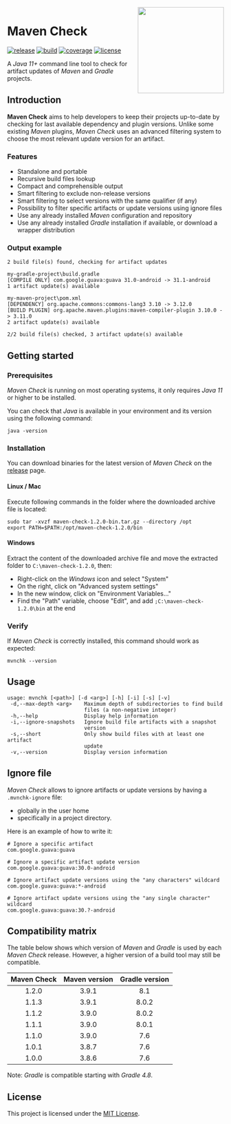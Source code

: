 <image src="logo.png" align="right" width="200"/>

# Maven Check
[![release](https://img.shields.io/github/v/release/AlexisJehan/MavenCheck?display_name=tag)](https://github.com/AlexisJehan/MavenCheck/releases/latest)
[![build](https://img.shields.io/github/actions/workflow/status/AlexisJehan/MavenCheck/ci.yml?branch=main)](https://github.com/AlexisJehan/MavenCheck/actions/workflows/ci.yml)
[![coverage](https://img.shields.io/codecov/c/github/AlexisJehan/MavenCheck)](https://codecov.io/gh/AlexisJehan/MavenCheck)
[![license](https://img.shields.io/github/license/AlexisJehan/MavenCheck)](LICENSE.txt)

A _Java 11+_ command line tool to check for artifact updates of _Maven_ and _Gradle_ projects.

## Introduction
**Maven Check** aims to help developers to keep their projects up-to-date by checking for last available dependency and
plugin versions. Unlike some existing _Maven_ plugins, _Maven Check_ uses an advanced filtering system to choose the
most relevant update version for an artifact.

### Features
- Standalone and portable
- Recursive build files lookup
- Compact and comprehensible output
- Smart filtering to exclude non-release versions
- Smart filtering to select versions with the same qualifier (if any)
- Possibility to filter specific artifacts or update versions using ignore files
- Use any already installed _Maven_ configuration and repository
- Use any already installed _Gradle_ installation if available, or download a wrapper distribution

### Output example
```
2 build file(s) found, checking for artifact updates

my-gradle-project\build.gradle
[COMPILE ONLY] com.google.guava:guava 31.0-android -> 31.1-android
1 artifact update(s) available

my-maven-project\pom.xml
[DEPENDENCY] org.apache.commons:commons-lang3 3.10 -> 3.12.0
[BUILD PLUGIN] org.apache.maven.plugins:maven-compiler-plugin 3.10.0 -> 3.11.0
2 artifact update(s) available

2/2 build file(s) checked, 3 artifact update(s) available
```

## Getting started

### Prerequisites
_Maven Check_ is running on most operating systems, it only requires _Java 11_ or higher to be installed.

You can check that _Java_ is available in your environment and its version using the following command:
```console
java -version
```

### Installation
You can download binaries for the latest version of _Maven Check_ on the
[release](https://github.com/AlexisJehan/MavenCheck/releases/latest) page.

#### Linux / Mac
Execute following commands in the folder where the downloaded archive file is
located:
```console
sudo tar -xvzf maven-check-1.2.0-bin.tar.gz --directory /opt
export PATH=$PATH:/opt/maven-check-1.2.0/bin
```

#### Windows
Extract the content of the downloaded archive file and move the extracted folder to `C:\maven-check-1.2.0`, then:
- Right-click on the _Windows_ icon and select "System"
- On the right, click on "Advanced system settings"
- In the new window, click on "Environment Variables..."
- Find the "Path" variable, choose "Edit", and add `;C:\maven-check-1.2.0\bin` at the end

### Verify
If _Maven Check_ is correctly installed, this command should work as expected:
```console
mvnchk --version
```

## Usage
```
usage: mvnchk [<path>] [-d <arg>] [-h] [-i] [-s] [-v]
 -d,--max-depth <arg>    Maximum depth of subdirectories to find build
                         files (a non-negative integer)
 -h,--help               Display help information
 -i,--ignore-snapshots   Ignore build file artifacts with a snapshot
                         version
 -s,--short              Only show build files with at least one artifact
                         update
 -v,--version            Display version information
```

## Ignore file
_Maven Check_ allows to ignore artifacts or update versions by having a `.mvnchk-ignore` file:
- globally in the user home
- specifically in a project directory.

Here is an example of how to write it:
```
# Ignore a specific artifact
com.google.guava:guava

# Ignore a specific artifact update version
com.google.guava:guava:30.0-android

# Ignore artifact update versions using the "any characters" wildcard
com.google.guava:guava:*-android

# Ignore artifact update versions using the "any single character" wildcard
com.google.guava:guava:30.?-android
```

## Compatibility matrix
The table below shows which version of _Maven_ and _Gradle_ is used by each _Maven Check_ release. However, a higher
version of a build tool may still be compatible.

| Maven Check | Maven version | Gradle version |
|:-----------:|:-------------:|:--------------:|
|    1.2.0    |     3.9.1     |      8.1       |
|    1.1.3    |     3.9.1     |     8.0.2      |
|    1.1.2    |     3.9.0     |     8.0.2      |
|    1.1.1    |     3.9.0     |     8.0.1      |
|    1.1.0    |     3.9.0     |      7.6       |
|    1.0.1    |     3.8.7     |      7.6       |
|    1.0.0    |     3.8.6     |      7.6       |

Note: _Gradle_ is compatible starting with _Gradle 4.8_.

## License
This project is licensed under the [MIT License](LICENSE.txt).